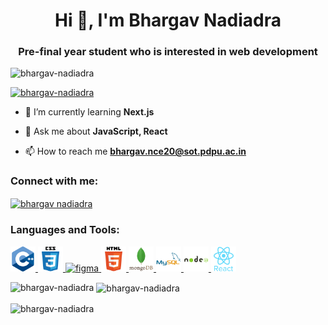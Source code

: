 <h1 align="center">Hi 👋, I'm Bhargav Nadiadra</h1>
<h3 align="center">Pre-final year student who is interested in web development</h3>

<p align="left"> <img src="https://komarev.com/ghpvc/?username=bhargav-nadiadra&label=Profile%20views&color=0e75b6&style=flat" alt="bhargav-nadiadra" /> </p>

<p align="left"> <a href="https://github.com/ryo-ma/github-profile-trophy"><img src="https://github-profile-trophy.vercel.app/?username=bhargav-nadiadra" alt="bhargav-nadiadra" /></a> </p>

- 🌱 I’m currently learning **Next.js**

- 💬 Ask me about **JavaScript, React**

- 📫 How to reach me **bhargav.nce20@sot.pdpu.ac.in**

<h3 align="left">Connect with me:</h3>
<p align="left">
<a href="https://linkedin.com/in/bhargav nadiadra" target="blank"><img align="center" src="https://raw.githubusercontent.com/rahuldkjain/github-profile-readme-generator/master/src/images/icons/Social/linked-in-alt.svg" alt="bhargav nadiadra" height="30" width="40" /></a>
</p>

<h3 align="left">Languages and Tools:</h3>
<p align="left"> <a href="https://www.w3schools.com/cpp/" target="_blank" rel="noreferrer"> <img src="https://raw.githubusercontent.com/devicons/devicon/master/icons/cplusplus/cplusplus-original.svg" alt="cplusplus" width="40" height="40"/> </a> <a href="https://www.w3schools.com/css/" target="_blank" rel="noreferrer"> <img src="https://raw.githubusercontent.com/devicons/devicon/master/icons/css3/css3-original-wordmark.svg" alt="css3" width="40" height="40"/> </a> <a href="https://www.figma.com/" target="_blank" rel="noreferrer"> <img src="https://www.vectorlogo.zone/logos/figma/figma-icon.svg" alt="figma" width="40" height="40"/> </a> <a href="https://www.w3.org/html/" target="_blank" rel="noreferrer"> <img src="https://raw.githubusercontent.com/devicons/devicon/master/icons/html5/html5-original-wordmark.svg" alt="html5" width="40" height="40"/> </a> <a href="https://www.mongodb.com/" target="_blank" rel="noreferrer"> <img src="https://raw.githubusercontent.com/devicons/devicon/master/icons/mongodb/mongodb-original-wordmark.svg" alt="mongodb" width="40" height="40"/> </a> <a href="https://www.mysql.com/" target="_blank" rel="noreferrer"> <img src="https://raw.githubusercontent.com/devicons/devicon/master/icons/mysql/mysql-original-wordmark.svg" alt="mysql" width="40" height="40"/> </a> <a href="https://nodejs.org" target="_blank" rel="noreferrer"> <img src="https://raw.githubusercontent.com/devicons/devicon/master/icons/nodejs/nodejs-original-wordmark.svg" alt="nodejs" width="40" height="40"/> </a> <a href="https://reactjs.org/" target="_blank" rel="noreferrer"> <img src="https://raw.githubusercontent.com/devicons/devicon/master/icons/react/react-original-wordmark.svg" alt="react" width="40" height="40"/> </a> </p>

<p><img align="left" src="https://github-readme-stats.vercel.app/api/top-langs?username=bhargav-nadiadra&show_icons=true&locale=en&layout=compact" alt="bhargav-nadiadra" /></p>

<p>&nbsp;<img align="center" src="https://github-readme-stats.vercel.app/api?username=bhargav-nadiadra&show_icons=true&locale=en" alt="bhargav-nadiadra" /></p>

<p><img align="center" src="https://github-readme-streak-stats.herokuapp.com/?user=bhargav-nadiadra&" alt="bhargav-nadiadra" /></p>
